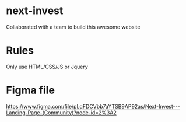 # next-invest
Collaborated with a team to build this awesome website

# Rules 

Only use HTML/CSS/JS or Jquery

# Figma file 

https://www.figma.com/file/pLqFDCVbb7aYTSB9AP92as/Next-Invest---Landing-Page-(Community)?node-id=2%3A2
